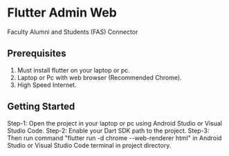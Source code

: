 # Flutter Admin Web

Faculty Alumni and Students (FAS) Connector


## Prerequisites
1. Must install flutter on your laptop or pc.
2. Laptop or Pc with web browser (Recommended Chrome).
3. High Speed Internet.


## Getting Started

Step-1: Open the project in your laptop or pc using Android Studio or Visual Studio Code.
Step-2: Enable your Dart SDK path to the project.
Step-3: Then run command "flutter run -d chrome --web-renderer html" in Android Studio or Visual Studio Code terminal in project directory.
